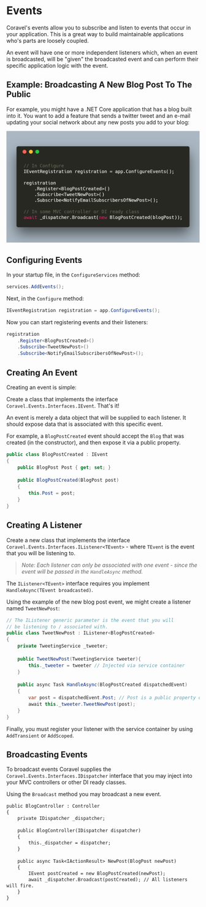 # Events

Coravel's events allow you to subscribe and listen to events that occur in your application. This is a great way to build maintainable applications who's parts are loosely coupled.

An event will have one or more independent listeners which, when an event is broadcasted, will be "given" the broadcasted event and can perform their specific application logic with the event.

## Example: Broadcasting A New Blog Post To The Public

For example, you might have a .NET Core application that has a blog built into it. You want to add a feature that sends a twitter tweet and an e-mail updating your social network about any new posts you add to your blog:

![Coravel Event](./img/event-blog.png)

## Configuring Events

In your startup file, in the `ConfigureServices` method:

```c#
services.AddEvents();
```

Next, in the `Configure` method:

```c#
IEventRegistration registration = app.ConfigureEvents();
```

Now you can start registering events and their listeners:

```c#
registration
	.Register<BlogPostCreated>()
	.Subscribe<TweetNewPost>()
  	.Subscribe<NotifyEmailSubscribersOfNewPost>();
```

## Creating An Event

Creating an event is simple:

Create a class that implements the interface `Coravel.Events.Interfaces.IEvent`. That's it!

An event is merely a data object that will be supplied to each listener. It should expose data that is associated with this specific event.  

For example, a `BlogPostCreated` event should accept the `Blog` that was created (in the constructor), and then expose it via a public property.

```c#
public class BlogPostCreated : IEvent
{
    public BlogPost Post { get; set; }

    public BlogPostCreated(BlogPost post)
    {
        this.Post = post;
    }
}
```

##  Creating A Listener

Create a new class that implements the interface `Coravel.Events.Interfaces.IListener<TEvent>` - where `TEvent` is the event that you will be listening to. 

> _Note: Each listener can only be associated with one event - since the event will be passed in the `HandleAsync` method._

The `IListener<TEvent>` interface requires you implement `HandleAsync(TEvent broadcasted)`.

Using the example of the new blog post event, we might create a listener named `TweetNewPost`:

```c#
// The IListener generic parameter is the event that you will
// be listening to / associated with.
public class TweetNewPost : IListener<BlogPostCreated>
{
    private TweetingService _tweeter;

    public TweetNewPost(TweetingService tweeter){
        this._tweeter = tweeter // Injected via service container
    }

    public async Task HandleAsync(BlogPostCreated dispatchedEvent)
    {
        var post = dispatchedEvent.Post; // Post is a public property of the event.
        await this._tweeter.TweetNewPost(post);
    }
}
```

Finally, you must register your listener with the service container by using `AddTransient` or `AddScoped`.

## Broadcasting Events

To broadcast events Coravel supplies the `Coravel.Events.Interfaces.IDispatcher` interface that you may inject into your MVC controllers or other DI ready classes.

Using the `Broadcast` method you may broadcast a new event.

```
public BlogController : Controller
{
    private IDispatcher _dispatcher;

    public BlogController(IDispatcher dispatcher)
    {
        this._dispatcher = dispatcher;
    }

    public async Task<IActionResult> NewPost(BlogPost newPost)
    {
        IEvent postCreated = new BlogPostCreated(newPost);
        await _dispatcher.Broadcast(postCreated); // All listeners will fire.
    }
}
```

